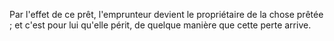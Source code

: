   
 Par l'effet de ce prêt, l'emprunteur devient le propriétaire de la chose prêtée ; et c'est pour lui qu'elle périt, de quelque manière que cette perte arrive.  

  
